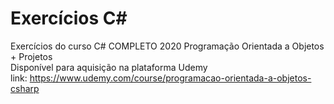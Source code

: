 # Exercícios C#
Exercícios do curso C# COMPLETO 2020 Programação Orientada a Objetos + Projetos <br/>
Disponível para aquisição na plataforma Udemy <br/>
link: https://www.udemy.com/course/programacao-orientada-a-objetos-csharp
